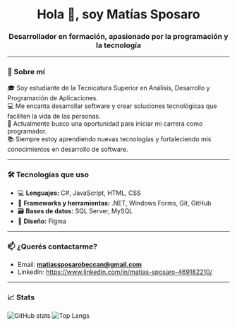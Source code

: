 <h1 align="center">Hola 👋, soy Matías Sposaro</h1>
<h3 align="center">Desarrollador en formación, apasionado por la programación y la tecnología</h3>

---

### 🚀 Sobre mí

🎓 Soy estudiante de la Tecnicatura Superior en Análisis, Desarrollo y Programación de Aplicaciones.  
💻 Me encanta desarrollar software y crear soluciones tecnológicas que faciliten la vida de las personas.  
🎯 Actualmente busco una oportunidad para iniciar mi carrera como programador.  
📚 Siempre estoy aprendiendo nuevas tecnologías y fortaleciendo mis conocimientos en desarrollo de software.

---

### 🛠️ Tecnologías que uso

- 💻 **Lenguajes:** C#, JavaScript, HTML, CSS
- 🧰 **Frameworks y herramientas:** .NET, Windows Forms, Git, GitHub
- 🗃️ **Bases de datos:** SQL Server, MySQL
- 🎨 **Diseño:** Figma

---

### 📫 ¿Querés contactarme?

- Email: **matiassposarobeccan@gmail.com**
- LinkedIn: https://www.linkedin.com/in/matias-sposaro-469182210/

---

### 📈 Stats

![GitHub stats](https://github-readme-stats.vercel.app/api?username=MatiasSposaro1&show_icons=true&theme=tokyonight)
![Top Langs](https://github-readme-stats.vercel.app/api/top-langs/?username=MatiasSposaro1&layout=compact&theme=tokyonight)
